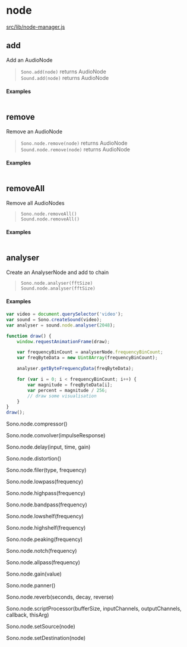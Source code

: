 # node

[src/lib/node-manager.js](../src/node-manager.js)

## add

Add an AudioNode

>`Sono.add(node)` returns AudioNode  
`Sound.add(node)` returns AudioNode  

#### Examples

```javascript

```


## remove

Remove an AudioNode

>`Sono.node.remove(node)` returns AudioNode  
`Sound.node.remove(node)` returns AudioNode

#### Examples

```javascript

```


## removeAll

Remove all AudioNodes

>`Sono.node.removeAll()`  
`Sound.node.removeAll()`

#### Examples

```javascript

```


## analyser

Create an AnalyserNode and add to chain

>`Sono.node.analyser(fftSize)`  
`Sound.node.analyser(fftSize)`

#### Examples

```javascript
var video = document.querySelector('video');
var sound = Sono.createSound(video);
var analyser = sound.node.analyser(2048);

function draw() {
    window.requestAnimationFrame(draw);

    var frequencyBinCount = analyserNode.frequencyBinCount;
    var freqByteData = new Uint8Array(frequencyBinCount);

    analyser.getByteFrequencyData(freqByteData);

    for (var i = 0; i < frequencyBinCount; i++) {
        var magnitude = freqByteData[i];
        var percent = magnitude / 256;
        // draw some visualisation
    }
}
draw();

```



Sono.node.compressor()

Sono.node.convolver(impulseResponse)

Sono.node.delay(input, time, gain)

Sono.node.distortion()

Sono.node.filer(type, frequency)

Sono.node.lowpass(frequency)

Sono.node.highpass(frequency)

Sono.node.bandpass(frequency)

Sono.node.lowshelf(frequency)

Sono.node.highshelf(frequency)

Sono.node.peaking(frequency)

Sono.node.notch(frequency)

Sono.node.allpass(frequency)

Sono.node.gain(value)

Sono.node.panner()

Sono.node.reverb(seconds, decay, reverse)

Sono.node.scriptProcessor(bufferSize, inputChannels, outputChannels, callback, thisArg)

Sono.node.setSource(node)

Sono.node.setDestination(node)
